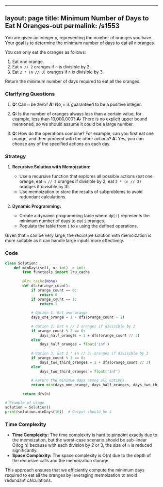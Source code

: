 
---
layout: page
title:  Minimum Number of Days to Eat N Oranges-out
permalink: /s1553
---

You are given an integer `n`, representing the number of oranges you have. Your goal is to determine the minimum number of days to eat all `n` oranges. 

You can only eat the oranges as follows:
1. Eat one orange.
2. Eat `n // 2` oranges if `n` is divisible by 2.
3. Eat `2 * (n // 3)` oranges if `n` is divisible by 3.

Return the minimum number of days required to eat all the oranges.

### Clarifying Questions

1. **Q:** Can `n` be zero?
   **A:** No, `n` is guaranteed to be a positive integer.
   
2. **Q:** Is the number of oranges always less than a certain value, for example, less than 10,000,000?
   **A:** There is no explicit upper bound mentioned, so we should assume it could be a large number.

3. **Q:** How do the operations combine? For example, can you first eat one orange, and then proceed with the other actions?
   **A:** Yes, you can choose any of the specified actions on each day.

### Strategy

1. **Recursive Solution with Memoization:**
   - Use a recursive function that explores all possible actions (eat one orange, eat `n // 2` oranges if divisible by 2, eat `2 * (n // 3)` oranges if divisible by 3).
   - Use memoization to store the results of subproblems to avoid redundant calculations.

2. **Dynamic Programming:**
   - Create a dynamic programming table where `dp[i]` represents the minimum number of days to eat `i` oranges.
   - Populate the table from `1` to `n` using the defined operations.

Given that `n` can be very large, the recursive solution with memoization is more suitable as it can handle large inputs more effectively.

### Code

```python
class Solution:
    def minDays(self, n: int) -> int:
        from functools import lru_cache
        
        @lru_cache(None)
        def dfs(orange_count):
            if orange_count == 0:
                return 0
            if orange_count == 1:
                return 1
            
            # Option 1: Eat one orange
            days_one_orange = 1 + dfs(orange_count - 1)
            
            # Option 2: Eat n // 2 oranges if divisible by 2
            if orange_count % 2 == 0:
                days_half_oranges = 1 + dfs(orange_count // 2)
            else:
                days_half_oranges = float('inf')
                
            # Option 3: Eat 2 * (n // 3) oranges if divisible by 3
            if orange_count % 3 == 0:
                days_two_third_oranges = 1 + dfs(orange_count // 3)
            else:
                days_two_third_oranges = float('inf')
                
            # Return the minimum days among all options
            return min(days_one_orange, days_half_oranges, days_two_third_oranges)
        
        return dfs(n)

# Example of usage
solution = Solution()
print(solution.minDays(10))  # Output should be 4
```

### Time Complexity

- **Time Complexity:** The time complexity is hard to pinpoint exactly due to the memoization, but the worst-case scenario should be sub-linear O(log n) because with each division by 2 or 3, the size of `n` is reduced significantly.
- **Space Complexity:** The space complexity is O(n) due to the depth of the recursive calls and the memoization storage.

This approach ensures that we efficiently compute the minimum days required to eat all the oranges by leveraging memoization to avoid redundant calculations.